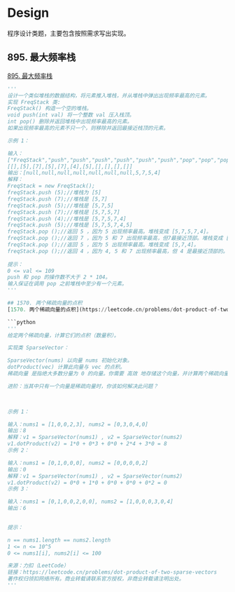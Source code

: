 # Design

程序设计类题，主要包含按照需求写出实现。



## 895. 最大频率栈

[895. 最大频率栈](https://leetcode.cn/problems/maximum-frequency-stack/)

```python
'''
设计一个类似堆栈的数据结构，将元素推入堆栈，并从堆栈中弹出出现频率最高的元素。
实现 FreqStack 类:
FreqStack() 构造一个空的堆栈。
void push(int val) 将一个整数 val 压入栈顶。
int pop() 删除并返回堆栈中出现频率最高的元素。
如果出现频率最高的元素不只一个，则移除并返回最接近栈顶的元素。

示例 1：

输入：
["FreqStack","push","push","push","push","push","push","pop","pop","pop","pop"],
[[],[5],[7],[5],[7],[4],[5],[],[],[],[]]
输出：[null,null,null,null,null,null,null,5,7,5,4]
解释：
FreqStack = new FreqStack();
freqStack.push (5);//堆栈为 [5]
freqStack.push (7);//堆栈是 [5,7]
freqStack.push (5);//堆栈是 [5,7,5]
freqStack.push (7);//堆栈是 [5,7,5,7]
freqStack.push (4);//堆栈是 [5,7,5,7,4]
freqStack.push (5);//堆栈是 [5,7,5,7,4,5]
freqStack.pop ();//返回 5 ，因为 5 出现频率最高。堆栈变成 [5,7,5,7,4]。
freqStack.pop ();//返回 7 ，因为 5 和 7 出现频率最高，但7最接近顶部。堆栈变成 [5,7,5,4]。
freqStack.pop ();//返回 5 ，因为 5 出现频率最高。堆栈变成 [5,7,4]。
freqStack.pop ();//返回 4 ，因为 4, 5 和 7 出现频率最高，但 4 是最接近顶部的。堆栈变成 [5,7]。
 
提示：
0 <= val <= 109
push 和 pop 的操作数不大于 2 * 104。
输入保证在调用 pop 之前堆栈中至少有一个元素。
'''

## 1570. 两个稀疏向量的点积
[1570. 两个稀疏向量的点积](https://leetcode.cn/problems/dot-product-of-two-sparse-vectors/)

```python
'''
给定两个稀疏向量，计算它们的点积（数量积）。

实现类 SparseVector：

SparseVector(nums) 以向量 nums 初始化对象。
dotProduct(vec) 计算此向量与 vec 的点积。
稀疏向量 是指绝大多数分量为 0 的向量。你需要 高效 地存储这个向量，并计算两个稀疏向量的点积。

进阶：当其中只有一个向量是稀疏向量时，你该如何解决此问题？

 

示例 1：

输入：nums1 = [1,0,0,2,3], nums2 = [0,3,0,4,0]
输出：8
解释：v1 = SparseVector(nums1) , v2 = SparseVector(nums2)
v1.dotProduct(v2) = 1*0 + 0*3 + 0*0 + 2*4 + 3*0 = 8
示例 2：

输入：nums1 = [0,1,0,0,0], nums2 = [0,0,0,0,2]
输出：0
解释：v1 = SparseVector(nums1) , v2 = SparseVector(nums2)
v1.dotProduct(v2) = 0*0 + 1*0 + 0*0 + 0*0 + 0*2 = 0
示例 3：

输入：nums1 = [0,1,0,0,2,0,0], nums2 = [1,0,0,0,3,0,4]
输出：6
 

提示：

n == nums1.length == nums2.length
1 <= n <= 10^5
0 <= nums1[i], nums2[i] <= 100

来源：力扣（LeetCode）
链接：https://leetcode.cn/problems/dot-product-of-two-sparse-vectors
著作权归领扣网络所有。商业转载请联系官方授权，非商业转载请注明出处。
'''
```